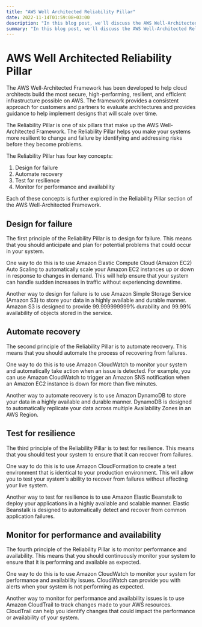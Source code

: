 ```yaml
---
title: "AWS Well Architected Reliability Pillar"
date: 2022-11-14T01:59:08+03:00
description: "In this blog post, we'll discuss the AWS Well-Architected Reliability Pillar, which helps you make your systems more resilient to failure. We'll cover topics such as choosing the right availability strategy, building self-healing systems, and testing your resilience."
summary: "In this blog post, we'll discuss the AWS Well-Architected Reliability Pillar, which helps you make your systems more resilient to failure. We'll cover topics such as choosing the right availability strategy, building self-healing systems, and testing your resilience."
---
```


# AWS Well Architected Reliability Pillar

The AWS Well-Architected Framework has been developed to help cloud architects build the most secure, high-performing, resilient, and efficient infrastructure possible on AWS. The framework provides a consistent approach for customers and partners to evaluate architectures and provides guidance to help implement designs that will scale over time.

The Reliability Pillar is one of six pillars that make up the AWS Well-Architected Framework. The Reliability Pillar helps you make your systems more resilient to change and failure by identifying and addressing risks before they become problems.

The Reliability Pillar has four key concepts:

1. Design for failure
1. Automate recovery
1. Test for resilience
1. Monitor for performance and availability

Each of these concepts is further explored in the Reliability Pillar section of the AWS Well-Architected Framework.

## Design for failure

The first principle of the Reliability Pillar is to design for failure. This means that you should anticipate and plan for potential problems that could occur in your system.

One way to do this is to use Amazon Elastic Compute Cloud (Amazon EC2) Auto Scaling to automatically scale your Amazon EC2 instances up or down in response to changes in demand. This will help ensure that your system can handle sudden increases in traffic without experiencing downtime.

Another way to design for failure is to use Amazon Simple Storage Service (Amazon S3) to store your data in a highly available and durable manner. Amazon S3 is designed to provide 99.999999999% durability and 99.99% availability of objects stored in the service.

## Automate recovery

The second principle of the Reliability Pillar is to automate recovery. This means that you should automate the process of recovering from failures.

One way to do this is to use Amazon CloudWatch to monitor your system and automatically take action when an issue is detected. For example, you can use Amazon CloudWatch to trigger an Amazon SNS notification when an Amazon EC2 instance is down for more than five minutes.

Another way to automate recovery is to use Amazon DynamoDB to store your data in a highly available and durable manner. DynamoDB is designed to automatically replicate your data across multiple Availability Zones in an AWS Region.

## Test for resilience

The third principle of the Reliability Pillar is to test for resilience. This means that you should test your system to ensure that it can recover from failures.

One way to do this is to use Amazon CloudFormation to create a test environment that is identical to your production environment. This will allow you to test your system's ability to recover from failures without affecting your live system.

Another way to test for resilience is to use Amazon Elastic Beanstalk to deploy your applications in a highly available and scalable manner. Elastic Beanstalk is designed to automatically detect and recover from common application failures.

## Monitor for performance and availability

The fourth principle of the Reliability Pillar is to monitor performance and availability. This means that you should continuously monitor your system to ensure that it is performing and available as expected.

One way to do this is to use Amazon CloudWatch to monitor your system for performance and availability issues. CloudWatch can provide you with alerts when your system is not performing as expected.

Another way to monitor for performance and availability issues is to use Amazon CloudTrail to track changes made to your AWS resources. CloudTrail can help you identify changes that could impact the performance or availability of your system.
